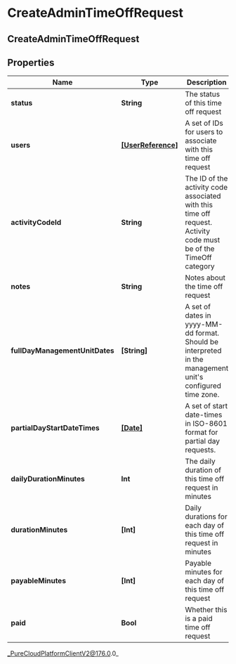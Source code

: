 # CreateAdminTimeOffRequest

## CreateAdminTimeOffRequest

## Properties

|Name | Type | Description | Notes|
|------------ | ------------- | ------------- | -------------|
| **status** | **String** | The status of this time off request | |
| **users** | [**[UserReference]**](UserReference) | A set of IDs for users to associate with this time off request | |
| **activityCodeId** | **String** | The ID of the activity code associated with this time off request. Activity code must be of the TimeOff category | |
| **notes** | **String** | Notes about the time off request | [optional] |
| **fullDayManagementUnitDates** | **[String]** | A set of dates in yyyy-MM-dd format.  Should be interpreted in the management unit&#39;s configured time zone. | [optional] |
| **partialDayStartDateTimes** | [**[Date]**]([Date]) | A set of start date-times in ISO-8601 format for partial day requests. | [optional] |
| **dailyDurationMinutes** | **Int** | The daily duration of this time off request in minutes | |
| **durationMinutes** | **[Int]** | Daily durations for each day of this time off request in minutes | [optional] |
| **payableMinutes** | **[Int]** | Payable minutes for each day of this time off request | [optional] |
| **paid** | **Bool** | Whether this is a paid time off request | [optional] |



_PureCloudPlatformClientV2@176.0.0_
